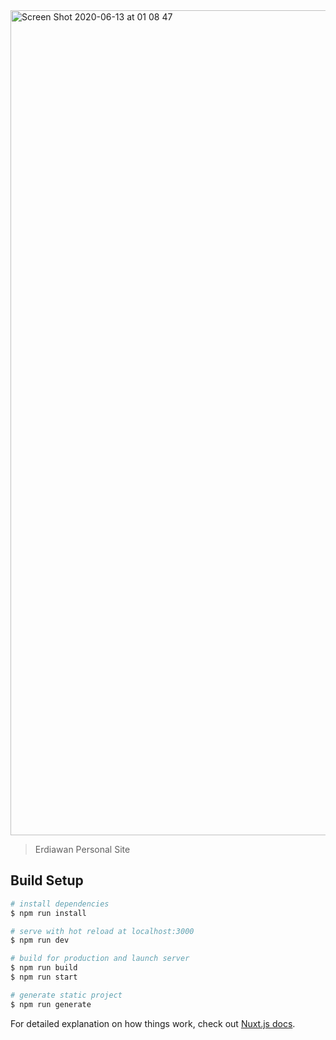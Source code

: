 <img width="1320" alt="Screen Shot 2020-06-13 at 01 08 47" src="https://user-images.githubusercontent.com/1647820/84534068-7ceb4a00-ad13-11ea-99cb-4994e607f087.png">

> Erdiawan Personal Site

## Build Setup

``` bash
# install dependencies
$ npm run install

# serve with hot reload at localhost:3000
$ npm run dev

# build for production and launch server
$ npm run build
$ npm run start

# generate static project
$ npm run generate
```

For detailed explanation on how things work, check out [Nuxt.js docs](https://nuxtjs.org).
